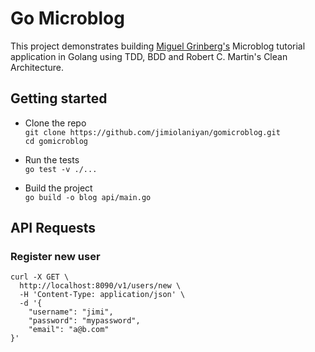 # Go Microblog

This project demonstrates building [Miguel Grinberg's](https://github.com/miguelgrinberg/microblog) Microblog tutorial
application in Golang using TDD, BDD and Robert C. Martin's Clean Architecture.

## Getting started
- Clone the repo  
`git clone https://github.com/jimiolaniyan/gomicroblog.git`  
`cd gomicroblog`
 
- Run the tests  
`go test -v ./...`
- Build the project  
`go build -o blog api/main.go`

## API Requests
### Register new user
```
curl -X GET \
  http://localhost:8090/v1/users/new \
  -H 'Content-Type: application/json' \
  -d '{
	"username": "jimi",
	"password": "mypassword",
	"email": "a@b.com"
}'
```


